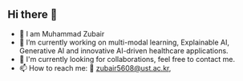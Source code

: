 ## Hi there 👋
- 🌱 I am Muhammad Zubair
- 🔭 I’m currently working on multi-modal learning, Explainable AI, Generative AI and innovative AI-driven healthcare applications.
- 💬 I'm currently looking for collaborations, feel free to contact me.
- 📫 How to reach me:
       :email: zubair5608@ust.ac.kr, 
<!--
**Zubair-Akb/Zubair-Akb** is a ✨ _special_ ✨ repository because its `README.md` (this file) appears on your GitHub profile.

Here are some ideas to get you started:

- 🔭 I’m currently working on ...
- 🌱 I’m currently learning ...
- 👯 I’m looking to collaborate on ...
- 🤔 I’m looking for help with ...
- 💬 Ask me about ...
- 📫 How to reach me: ...
- 😄 Pronouns: ...
- ⚡ Fun fact: ...
-->
